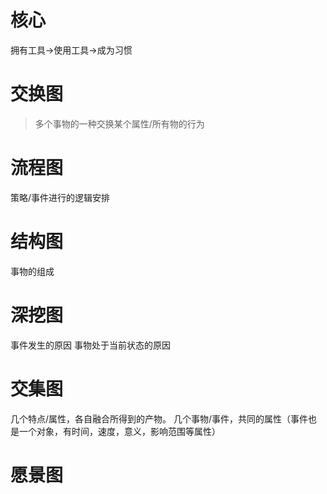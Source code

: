 # 核心
拥有工具→使用工具→成为习惯
# 交换图
> 多个事物的一种交换某个属性/所有物的行为



# 流程图
策略/事件进行的逻辑安排
# 结构图
事物的组成
# 深挖图
事件发生的原因
事物处于当前状态的原因
# 交集图
几个特点/属性，各自融合所得到的产物。
几个事物/事件，共同的属性（事件也是一个对象，有时间，速度，意义，影响范围等属性）
# 愿景图
